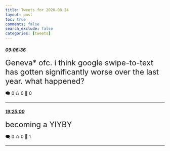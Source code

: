 ```yaml
---
title: Tweets for 2020-08-24
layout: post
toc: true
comments: false
search_exclude: false
categories: [tweets]
---
```



#### <a href = "https://twitter.com/deepfates/status/1297913202769043456">*09:06:36*</a>

<font size="5">Geneva* ofc. i think google swipe-to-text has gotten significantly worse over the last year. what happened?</font>



🗨️ 0 ♺ 0 🤍  0   

---
    
#### <a href = "https://twitter.com/deepfates/status/1298068829055180803">*19:25:00*</a>

<font size="5">becoming a YIYBY</font>



🗨️ 0 ♺ 0 🤍  1   

---
    
            
